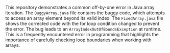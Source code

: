 This repository demonstrates a common off-by-one error in Java array iteration. The `BuggyArray.java` file contains the buggy code, which attempts to access an array element beyond its valid index. The `FixedArray.java` file shows the corrected code with the for loop condition changed to prevent the error.  The bug leads to an `ArrayIndexOutOfBoundsException` at runtime. This is a frequently encountered error in programming that highlights the importance of carefully checking loop boundaries when working with arrays.